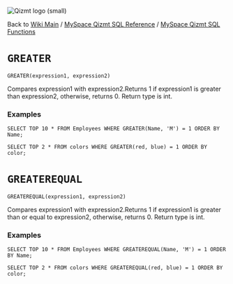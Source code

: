 <a href='Hidden comment: Image:'></a><img src='http://qizmt.googlecode.com/svn/wiki/images/Qizmt_logo_small.png' alt='Qizmt logo (small)' />

Back to <a href='Hidden comment: Link:'></a>[Wiki Main](Main.md) / [MySpace Qizmt SQL Reference](MySpaceQizmtSQLReference.md) / [MySpace Qizmt SQL Functions](MySpaceQizmtSQLReferenceFunction.md)



# `GREATER` #

```
GREATER(expression1, expression2) 
```

Compares expression1 with expression2.Returns 1 if expression1 is greater than expression2, otherwise, returns 0. Return type is int.

### Examples ###

```
SELECT TOP 10 * FROM Employees WHERE GREATER(Name, 'M') = 1 ORDER BY Name;
```

```
SELECT TOP 2 * FROM colors WHERE GREATER(red, blue) = 1 ORDER BY color;
```

# `GREATEREQUAL` #

```
GREATEREQUAL(expression1, expression2) 
```

Compares expression1 with expression2.Returns 1 if expression1 is greater than or equal to expression2, otherwise, returns 0. Return type is int.

### Examples ###

```
SELECT TOP 10 * FROM Employees WHERE GREATEREQUAL(Name, 'M') = 1 ORDER BY Name;
```

```
SELECT TOP 2 * FROM colors WHERE GREATEREQUAL(red, blue) = 1 ORDER BY color;
```


